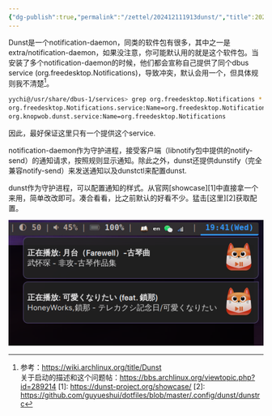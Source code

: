```yaml
---
{"dg-publish":true,"permalink":"/zettel/202412111913dunst/","title":202412111913,"tags":["dunst","notification-daemon","桌面通知","美化"],"created":"2024-12-11T19:13:26+08:00"}
---
```


Dunst是一个notification-daemon，同类的软件包有很多，其中之一是extra/notification-daemon，如果没注意，你可能默认用的就是这个软件包。当安装了多个notification-daemon的时候，他们都会宣称自己提供了同个dbus service (org.freedesktop.Notifications)，导致冲突，默认会用一个，但具体规则我不清楚[^a]。

```bash
yychi@/usr/share/dbus-1/services> grep org.freedesktop.Notifications *
org.freedesktop.Notifications.service:Name=org.freedesktop.Notifications
org.knopwob.dunst.service:Name=org.freedesktop.Notifications 
```

因此，最好保证这里只有一个提供这个service.

notification-daemon作为守护进程，接受客户端（libnotify包中提供的notify-send）的通知请求，按照规则显示通知。除此之外，dunst还提供dunstify（完全兼容notify-send）来发送通知以及dunstctl来配置dunst.

dunst作为守护进程，可以配置通知的样式。从官网[showcase][1]中直接拿一个来用，简单改改即可。凑合看看，比之前默认的好看不少。猛击[这里][2]获取配置。

![](/img/user/assets/image-20241211194258882.png)


[^a]: 参考：https://wiki.archlinux.org/title/Dunst</br>关于启动的描述和这个问题帖：https://bbs.archlinux.org/viewtopic.php?id=289214
[1]: https://dunst-project.org/showcase/
[2]: https://github.com/guyueshui/dotfiles/blob/master/.config/dunst/dunstrc